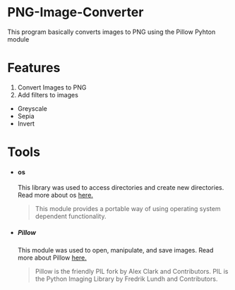 # PNG-Image-Converter
This program basically converts images to PNG using the Pillow Pyhton module 

# Features
1. Convert Images to PNG
2. Add filters to images  
  * Greyscale 
  * Sepia 
  * Invert

# Tools

* #### os

  This library was used to access directories and create new directories. Read more about os [here.](https://docs.python.org/3/library/os.html)
  
  >This module provides a portable way of using operating system dependent functionality.

* ##### Pillow
  This module was used to open, manipulate, and save images. Read more about Pillow [here.](https://pillow.readthedocs.io/en/stable/)
  
  >Pillow is the friendly PIL fork by Alex Clark and Contributors. PIL is the Python Imaging Library by Fredrik Lundh and Contributors.


  
